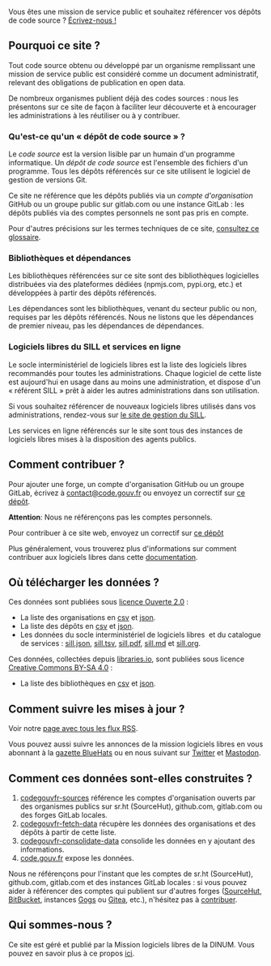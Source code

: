 <div class="fr-highlight">
  <p>Vous êtes une mission de service public et souhaitez référencer vos dépôts de code source ?  <a href="mailto:contact@code.gouv.fr">Écrivez-nous !</a>
  </p>
</div>

## Pourquoi ce site ?

Tout code source obtenu ou développé par un organisme remplissant une mission de service public est considéré comme un document administratif, relevant des obligations de publication en open data.

De nombreux organismes publient déjà des codes sources : nous les présentons sur ce site de façon à faciliter leur découverte et à encourager les administrations à les réutiliser ou à y contribuer.

### Qu'est-ce qu'un « dépôt de code source » ?

Le *code source* est la version lisible par un humain d'un programme informatique.  Un *dépôt de code source* est l'ensemble des fichiers d'un programme.  Tous les dépôts référencés sur ce site utilisent le logiciel de gestion de versions Git.

Ce site ne référence que les dépôts publiés via un *compte d'organisation* GitHub ou un groupe public sur gitlab.com ou une instance GitLab : les dépôts publiés via des comptes personnels ne sont pas pris en compte.

Pour d'autres précisions sur les termes techniques de ce site, [consultez ce glossaire](https://man.sr.ht/~codegouvfr/logiciels-libres/glossary.fr.md).

### Bibliothèques et dépendances

Les bibliothèques référencées sur ce site sont des bibliothèques logicielles distribuées via des plateformes dédiées (npmjs.com, pypi.org, etc.) et développées à partir des dépôts référencés.

Les dépendances sont les bibliothèques, venant du secteur public ou non, requises par les dépôts référencés.  Nous ne listons que les dépendances de premier niveau, pas les dépendances de dépendances.

### Logiciels libres du SILL et services en ligne

Le socle interministériel de logiciels libres est la liste des logiciels libres recommandés pour toutes les administrations.  Chaque logiciel de cette liste est aujourd'hui en usage dans au moins une administration, et dispose d'un « référent SILL » prêt à aider les autres administrations dans son utilisation.

Si vous souhaitez référencer de nouveaux logiciels libres utilisés dans vos administrations, rendez-vous sur [le site de gestion du SILL](https://code.gouv.fr/sill).

Les services en ligne référencés sur le site sont tous des instances de logiciels libres mises à la disposition des agents publics.

## Comment contribuer ?

Pour ajouter une forge, un compte d'organisation GitHub ou un groupe GitLab, écrivez à [contact@code.gouv.fr](mailto:contact@code.gouv.fr) ou envoyez un correctif sur [ce dépôt](https://git.sr.ht/~codegouvfr/codegouvfr-sources/).

**Attention**: Nous ne référençons pas les comptes personnels.

Pour contribuer à ce site web, envoyez un correctif sur [ce dépôt](https://git.sr.ht/~codegouvfr/codegouvfr-sources)

Plus généralement, vous trouverez plus d'informations sur comment contribuer aux logiciels libres dans cette [documentation](https://code.gouv.fr/documentation/#/publier).

## Où télécharger les données ?

Ces données sont publiées sous [licence Ouverte 2.0](https://spdx.org/licenses/etalab-2.0.html) :

* La liste des organisations en [csv](/data/organizations/csv/all.csv) et [json](/data/organizations/json/all.json).
* La liste des dépôts en [csv](/data/repositories/csv/all.csv) et [json](/data/repositories/json/all.json).
* Les données du socle interministériel de logiciels libres  et du catalogue de services : [sill.json](https://code.gouv.fr/sill/api/sill.json), [sill.tsv](/data/sill.tsv), [sill.pdf](/data/sill.pdf), [sill.md](/data/sill.md) et [sill.org](/data/sill.org).

Ces données, collectées depuis [libraries.io](https://libraries.io/terms), sont publiées sous licence [Creative Commons BY-SA 4.0](https://creativecommons.org/licenses/by-sa/4.0/) :

* La liste des bibliothèques en [csv](/data/libraries/csv/all.csv) et [json](/data/libraries/json/all.json).

## Comment suivre les mises à jour ?

Voir notre [page avec tous les flux RSS](#/feeds).

Vous pouvez aussi suivre les annonces de la mission logiciels libres en vous abonnant à la [gazette BlueHats](https://communs.numerique.gouv.fr/gazette/) ou en nous suivant sur [Twitter](https://twitter.com/codegouvfr) et [Mastodon](https://mastodon.social/@CodeGouvFr).

## Comment ces données sont-elles construites ?

1. [codegouvfr-sources](https://git.sr.ht/~codegouvfr/codegouvfr-sources) référence les comptes d'organisation ouverts par des organismes publics sur sr.ht (SourceHut), github.com, gitlab.com ou des forges GitLab locales.
2. [codegouvfr-fetch-data](https://git.sr.ht/~codegouvfr/codegouvfr-fetch-data) récupère les données des organisations et des dépôts à partir de cette liste.
3. [codegouvfr-consolidate-data](https://git.sr.ht/~codegouvfr/codegouvfr-consolidate-data) consolide les données en y ajoutant des informations.
4. [code.gouv.fr](https://git.sr.ht/~codegouvfr/code.gouv.fr) expose les données.

Nous ne référençons pour l'instant que les comptes de sr.ht (SourceHut), github.com, gitlab.com et des instances GitLab locales : si vous pouvez aider à référencer des comptes qui publient sur d'autres forges ([SourceHut](https://sourcehut.org/), [BitBucket](https://bitbucket.org), instances [Gogs](https://gogs.io) ou [Gitea](https://gitea.io), etc.), n'hésitez pas à [contribuer](https://git.sr.ht/~codegouvfr/codegouvfr-fetch-data).

## Qui sommes-nous ?

Ce site est géré et publié par la Mission logiciels libres de la DINUM. Vous pouvez en savoir plus à ce propos [ici](https://code.gouv.fr/fr/mission/).
